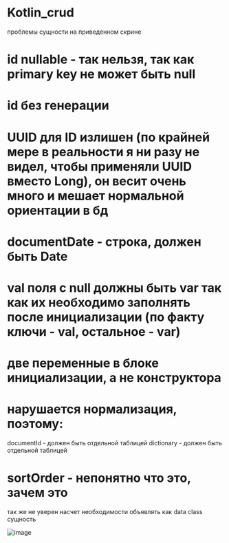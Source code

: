# Kotlin_crud
проблемы сущности на приведенном скрине
# id nullable - так нельзя, так как primary key не может быть null
# id без генерации
# UUID для ID излишен (по крайней мере в реальности я ни разу не видел, чтобы применяли UUID вместо Long), он весит очень много и мешает нормальной ориентации в бд
# documentDate - строка, должен быть Date
# val поля с null должны быть var так как их необходимо заполнять после инициализации (по факту ключи - val, остальное - var)
# две переменные в блоке инициализации, а не конструктора

# нарушается нормализация, поэтому:
documentId - должен быть отдельной таблицей
dictionary - должен быть отдельной таблицей


# sortOrder - непонятно что это, зачем это

так же не уверен насчет необходимости объявлять как data class сущность







![image](https://user-images.githubusercontent.com/101064292/184719112-75e19d6f-ac0e-4090-9a3d-204521a1b8e3.png)

